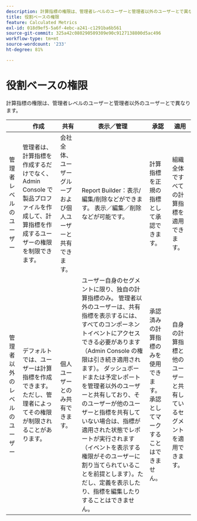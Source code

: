 ```yaml
---
description: 計算指標の権限は、管理者レベルのユーザーと管理者以外のユーザーとで異なります。
title: 役割ベースの権限
feature: Calculated Metrics
exl-id: 018d9ef5-5a6f-4ebc-a241-c1291ba6b561
source-git-commit: 325a42c080290509309e90c9127138800d5ac496
workflow-type: tm+mt
source-wordcount: '233'
ht-degree: 81%

---
```


# 役割ベースの権限

計算指標の権限は、管理者レベルのユーザーと管理者以外のユーザーとで異なります。

|  | 作成 | 共有 | 表示／管理 | 承認 | 適用 |
|--- |--- |--- |--- |--- |--- |
| 管理者レベルのユーザー | 管理者は、計算指標を作成するだけでなく、Admin Console で製品プロファイルを作成して、計算指標を作成するユーザーの権限を制限できます。 | 会社全体、ユーザーグループおよび個人ユーザーと共有できます。 | Report Builder：表示/編集/削除などができます。 表示／編集／削除などが可能です。 | 計算指標を正規の指標として承認できます。 | 組織全体ですべての計算指標を適用できます。 |
| 管理者以外のレベルのユーザー | デフォルトでは、ユーザーは計算指標を作成できます。ただし、管理者によってその権限が制限されることがあります。 | 個人ユーザーとのみ共有できます。 | ユーザー自身のセグメントに限り、独自の計算指標のみ。 管理者以外のユーザーは、共有指標を表示するには、すべてのコンポーネントイベントにアクセスできる必要があります（Admin Console の権限は引き続き適用されます）。  ダッシュボードまたは予定レポートを管理者以外のユーザーと共有しており、そのユーザーが他のユーザーと指標を共有していない場合は、指標が適用された状態でレポートが実行されます（イベントを表示する権限がそのユーザーに割り当てられていることを前提とします）。ただし、定義を表示したり、指標を編集したりすることはできません。 | 承認済みの計算指標のみを使用できます。承認としてマークすることはできません。 | 自身の計算指標と他のユーザーと共有しているセグメントを適用できます。 |
